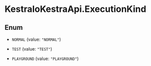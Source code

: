 # KestraIoKestraApi.ExecutionKind

## Enum


* `NORMAL` (value: `"NORMAL"`)

* `TEST` (value: `"TEST"`)

* `PLAYGROUND` (value: `"PLAYGROUND"`)


